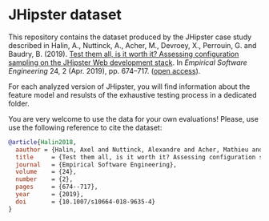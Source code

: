 # JHipster dataset

This repository contains the dataset produced by the JHipster case study described in Halin, A., Nuttinck, A., Acher, M., Devroey, X., Perrouin, G. and Baudry, B. (2019). [Test them all, is it worth it? Assessing configuration sampling on the JHipster Web development stack](https://doi.org/10.1007/s10664-018-9635-4). In *Empirical Software Engineering* 24, 2 (Apr. 2019), pp. 674–717. ([open access](https://doi.org/10.1007/s10664-018-9635-4)). 

For each analyzed version of JHipster, you will find information about the feature model and resulsts of the exhaustive testing process in a dedicated folder. 

You are very welcome to use the data for your own evaluations! Please, use use the following reference to cite the dataset: 

```bibtex
@article{Halin2018,
  aauthor = {Halin, Axel and Nuttinck, Alexandre and Acher, Mathieu and Devroey, Xavier and Perrouin, Gilles and Baudry, Benoit},
  title     = {Test them all, is it worth it? Assessing configuration sampling on the JHipster Web development stack},
  journal   = {Empirical Software Engineering},
  volume    = {24},
  number    = {2},
  pages     = {674--717},
  year      = {2019},
  doi       = {10.1007/s10664-018-9635-4}
}
```

